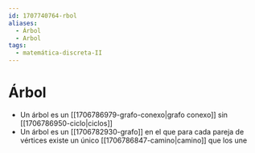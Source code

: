 ```yaml
---
id: 1707740764-rbol
aliases:
  - Árbol
  - Arbol
tags:
  - matemática-discreta-II
---
```


# Árbol

- Un árbol es un [[1706786979-grafo-conexo|grafo conexo]] sin [[1706786950-ciclo|ciclos]]
- Un árbol es un [[1706782930-grafo]] en el que para cada pareja de vértices existe un único [[1706786847-camino|camino]] que los une



